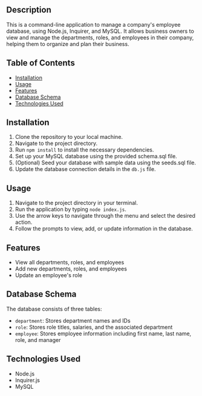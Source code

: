 
## Description
This is a command-line application to manage a company's employee database, using Node.js, Inquirer, and MySQL. It allows business owners to view and manage the departments, roles, and employees in their company, helping them to organize and plan their business.

## Table of Contents
- [Installation](#installation)
- [Usage](#usage)
- [Features](#features)
- [Database Schema](#database-schema)
- [Technologies Used](#technologies-used)

## Installation
1. Clone the repository to your local machine.
2. Navigate to the project directory.
3. Run `npm install` to install the necessary dependencies.
4. Set up your MySQL database using the provided schema.sql file.
5. (Optional) Seed your database with sample data using the seeds.sql file.
6. Update the database connection details in the `db.js` file.

## Usage
1. Navigate to the project directory in your terminal.
2. Run the application by typing `node index.js`.
3. Use the arrow keys to navigate through the menu and select the desired action.
4. Follow the prompts to view, add, or update information in the database.

## Features
- View all departments, roles, and employees
- Add new departments, roles, and employees
- Update an employee's role


## Database Schema
The database consists of three tables:
- `department`: Stores department names and IDs
- `role`: Stores role titles, salaries, and the associated department
- `employee`: Stores employee information including first name, last name, role, and manager

## Technologies Used
- Node.js
- Inquirer.js
- MySQL
